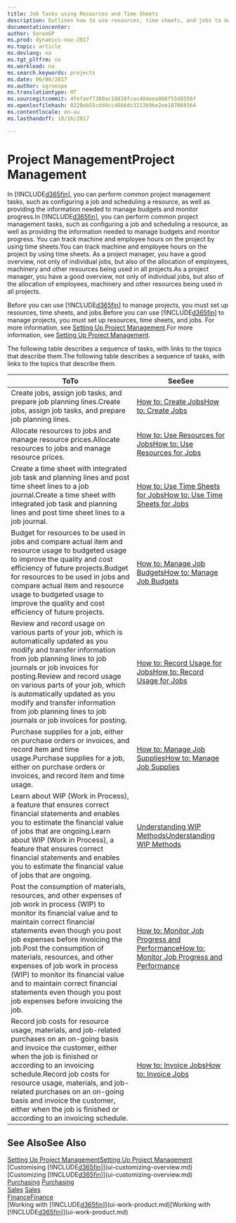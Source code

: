 ```yaml
---
title: Job Tasks using Resources and Time Sheets
description: Outlines how to use resources, time sheets, and jobs to manage projects.
documentationcenter: 
author: SorenGP
ms.prod: dynamics-nav-2017
ms.topic: article
ms.devlang: na
ms.tgt_pltfrm: na
ms.workload: na
ms.search.keywords: projects
ms.date: 06/06/2017
ms.author: sgroespe
ms.translationtype: HT
ms.sourcegitcommit: 4fefaef7380ac10836fcac404eea006f55d8556f
ms.openlocfilehash: 0220eb55cdd4cc4666dc3213b9be2ee187069364
ms.contentlocale: en-au
ms.lasthandoff: 10/16/2017

---
```

# <a name="project-management"></a><span data-ttu-id="d313e-103">Project Management</span><span class="sxs-lookup"><span data-stu-id="d313e-103">Project Management</span></span>
<span data-ttu-id="d313e-104">In [!INCLUDE[d365fin](includes/d365fin_md.md)], you can perform common project management tasks, such as configuring a job and scheduling a resource, as well as providing the information needed to manage budgets and monitor progress.</span><span class="sxs-lookup"><span data-stu-id="d313e-104">In [!INCLUDE[d365fin](includes/d365fin_md.md)], you can perform common project management tasks, such as configuring a job and scheduling a resource, as well as providing the information needed to manage budgets and monitor progress.</span></span> <span data-ttu-id="d313e-105">You can track machine and employee hours on the project by using time sheets.</span><span class="sxs-lookup"><span data-stu-id="d313e-105">You can track machine and employee hours on the project by using time sheets.</span></span> <span data-ttu-id="d313e-106">As a project manager, you have a good overview, not only of individual jobs, but also of the allocation of employees, machinery and other resources being used in all projects.</span><span class="sxs-lookup"><span data-stu-id="d313e-106">As a project manager, you have a good overview, not only of individual jobs, but also of the allocation of employees, machinery and other resources being used in all projects.</span></span>

<span data-ttu-id="d313e-107">Before you can use [!INCLUDE[d365fin](includes/d365fin_md.md)] to manage projects, you must set up resources, time sheets, and jobs.</span><span class="sxs-lookup"><span data-stu-id="d313e-107">Before you can use [!INCLUDE[d365fin](includes/d365fin_md.md)] to manage projects, you must set up resources, time sheets, and jobs.</span></span> <span data-ttu-id="d313e-108">For more information, see [Setting Up Project Management](projects-setup-projects.md).</span><span class="sxs-lookup"><span data-stu-id="d313e-108">For more information, see [Setting Up Project Management](projects-setup-projects.md).</span></span>  

<span data-ttu-id="d313e-109">The following table describes a sequence of tasks, with links to the topics that describe them.</span><span class="sxs-lookup"><span data-stu-id="d313e-109">The following table describes a sequence of tasks, with links to the topics that describe them.</span></span>

| <span data-ttu-id="d313e-110">To</span><span class="sxs-lookup"><span data-stu-id="d313e-110">To</span></span> | <span data-ttu-id="d313e-111">See</span><span class="sxs-lookup"><span data-stu-id="d313e-111">See</span></span> |
| --- | --- |
| <span data-ttu-id="d313e-112">Create jobs, assign job tasks, and prepare job planning lines.</span><span class="sxs-lookup"><span data-stu-id="d313e-112">Create jobs, assign job tasks, and prepare job planning lines.</span></span> |[<span data-ttu-id="d313e-113">How to: Create Jobs</span><span class="sxs-lookup"><span data-stu-id="d313e-113">How to: Create Jobs</span></span>](projects-how-create-jobs.md) |
| <span data-ttu-id="d313e-114">Allocate resources to jobs and manage resource prices.</span><span class="sxs-lookup"><span data-stu-id="d313e-114">Allocate resources to jobs and manage resource prices.</span></span> |[<span data-ttu-id="d313e-115">How to: Use Resources for Jobs</span><span class="sxs-lookup"><span data-stu-id="d313e-115">How to: Use Resources for Jobs</span></span>](projects-how-use-resources.md) |
| <span data-ttu-id="d313e-116">Create a time sheet with integrated job task and planning lines and post time sheet lines to a job journal.</span><span class="sxs-lookup"><span data-stu-id="d313e-116">Create a time sheet with integrated job task and planning lines and post time sheet lines to a job journal.</span></span> |[<span data-ttu-id="d313e-117">How to: Use Time Sheets for Jobs</span><span class="sxs-lookup"><span data-stu-id="d313e-117">How to: Use Time Sheets for Jobs</span></span>](projects-how-use-time-sheets.md) |
| <span data-ttu-id="d313e-118">Budget for resources to be used in jobs and compare actual item and resource usage to budgeted usage to improve the quality and cost efficiency of future projects.</span><span class="sxs-lookup"><span data-stu-id="d313e-118">Budget for resources to be used in jobs and compare actual item and resource usage to budgeted usage to improve the quality and cost efficiency of future projects.</span></span> |[<span data-ttu-id="d313e-119">How to: Manage Job Budgets</span><span class="sxs-lookup"><span data-stu-id="d313e-119">How to: Manage Job Budgets</span></span>](projects-how-manage-budgets.md) |
| <span data-ttu-id="d313e-120">Review and record usage on various parts of your job, which is automatically updated as you modify and transfer information from job planning lines to job journals or job invoices for posting.</span><span class="sxs-lookup"><span data-stu-id="d313e-120">Review and record usage on various parts of your job, which is automatically updated as you modify and transfer information from job planning lines to job journals or job invoices for posting.</span></span> |[<span data-ttu-id="d313e-121">How to: Record Usage for Jobs</span><span class="sxs-lookup"><span data-stu-id="d313e-121">How to: Record Usage for Jobs</span></span>](projects-how-record-job-usage.md) |
| <span data-ttu-id="d313e-122">Purchase supplies for a job, either on purchase orders or invoices, and record item and time usage.</span><span class="sxs-lookup"><span data-stu-id="d313e-122">Purchase supplies for a job, either on purchase orders or invoices, and record item and time usage.</span></span> |[<span data-ttu-id="d313e-123">How to: Manage Job Supplies</span><span class="sxs-lookup"><span data-stu-id="d313e-123">How to: Manage Job Supplies</span></span>](projects-how-manage-project-supplies.md) |
| <span data-ttu-id="d313e-124">Learn about WIP (Work in Process), a feature that ensures correct financial statements and enables you to estimate the financial value of jobs that are ongoing.</span><span class="sxs-lookup"><span data-stu-id="d313e-124">Learn about WIP (Work in Process), a feature that ensures correct financial statements and enables you to estimate the financial value of jobs that are ongoing.</span></span> |[<span data-ttu-id="d313e-125">Understanding WIP Methods</span><span class="sxs-lookup"><span data-stu-id="d313e-125">Understanding WIP Methods</span></span>](projects-understanding-wip.md) |
| <span data-ttu-id="d313e-126">Post the consumption of materials, resources, and other expenses of job work in process (WIP) to monitor its financial value and to maintain correct financial statements even though you post job expenses before invoicing the job.</span><span class="sxs-lookup"><span data-stu-id="d313e-126">Post the consumption of materials, resources, and other expenses of job work in process (WIP) to monitor its financial value and to maintain correct financial statements even though you post job expenses before invoicing the job.</span></span> |[<span data-ttu-id="d313e-127">How to: Monitor Job Progress and Performance</span><span class="sxs-lookup"><span data-stu-id="d313e-127">How to: Monitor Job Progress and Performance</span></span>](projects-how-monitor-progress-performance.md) |
| <span data-ttu-id="d313e-128">Record job costs for resource usage, materials, and job-related purchases on an on-going basis and invoice the customer, either when the job is finished or according to an invoicing schedule.</span><span class="sxs-lookup"><span data-stu-id="d313e-128">Record job costs for resource usage, materials, and job-related purchases on an on-going basis and invoice the customer, either when the job is finished or according to an invoicing schedule.</span></span> |[<span data-ttu-id="d313e-129">How to: Invoice Jobs</span><span class="sxs-lookup"><span data-stu-id="d313e-129">How to: Invoice Jobs</span></span>](projects-how-invoice-jobs.md) |

## <a name="see-also"></a><span data-ttu-id="d313e-130">See Also</span><span class="sxs-lookup"><span data-stu-id="d313e-130">See Also</span></span>
[<span data-ttu-id="d313e-131">Setting Up Project Management</span><span class="sxs-lookup"><span data-stu-id="d313e-131">Setting Up Project Management</span></span>](projects-setup-projects.md)  
<span data-ttu-id="d313e-132">[Customising [!INCLUDE[d365fin](includes/d365fin_md.md)]](ui-customizing-overview.md)    </span><span class="sxs-lookup"><span data-stu-id="d313e-132">[Customizing [!INCLUDE[d365fin](includes/d365fin_md.md)]](ui-customizing-overview.md)    </span></span>  
<span data-ttu-id="d313e-133">[Purchasing](purchasing-manage-purchasing.md)       </span><span class="sxs-lookup"><span data-stu-id="d313e-133">[Purchasing](purchasing-manage-purchasing.md)       </span></span>  
<span data-ttu-id="d313e-134">[Sales](sales-manage-sales.md)  </span><span class="sxs-lookup"><span data-stu-id="d313e-134">[Sales](sales-manage-sales.md)  </span></span>  
[<span data-ttu-id="d313e-135">Finance</span><span class="sxs-lookup"><span data-stu-id="d313e-135">Finance</span></span>](finance.md)  
<span data-ttu-id="d313e-136">[Working with [!INCLUDE[d365fin](includes/d365fin_md.md)]](ui-work-product.md)</span><span class="sxs-lookup"><span data-stu-id="d313e-136">[Working with [!INCLUDE[d365fin](includes/d365fin_md.md)]](ui-work-product.md)</span></span>  

